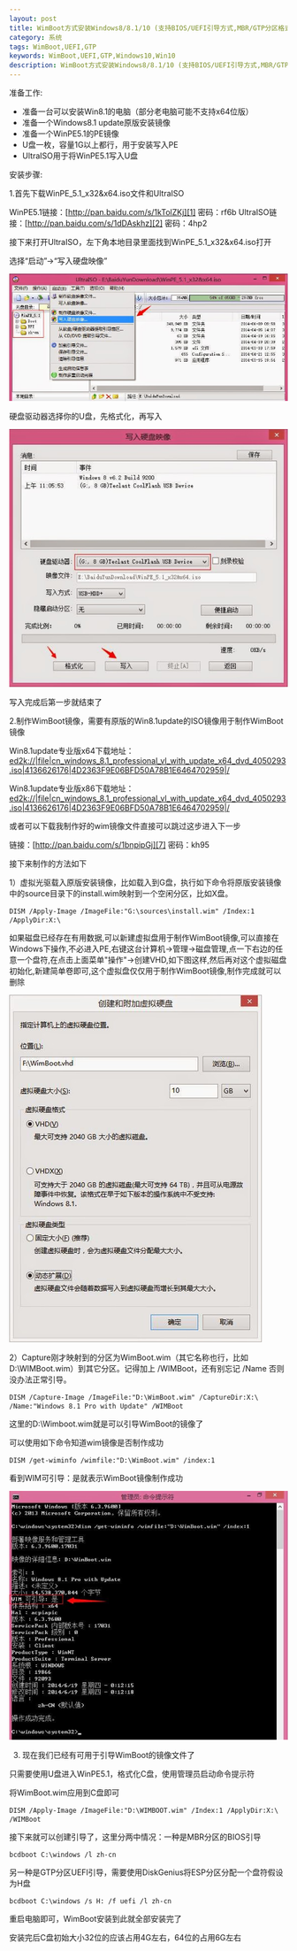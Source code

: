 ```yaml
---
layout: post
title: WimBoot方式安装Windows8/8.1/10 (支持BIOS/UEFI引导方式,MBR/GTP分区格式)
category: 系统
tags: WimBoot,UEFI,GTP
keywords: WimBoot,UEFI,GTP,Windows10,Win10
description: WimBoot方式安装Windows8/8.1/10 (支持BIOS/UEFI引导方式,MBR/GTP分区格式)
---
```

准备工作:

 - 准备一台可以安装Win8.1的电脑（部分老电脑可能不支持x64位版）
 - 准备一个Windows8.1 update原版安装镜像
 - 准备一个WinPE5.1的PE镜像
 - U盘一枚，容量1G以上都行，用于安装写入PE
 - UltraISO用于将WinPE5.1写入U盘

安装步骤:

 1.首先下载WinPE_5.1_x32&x64.iso文件和UltraISO

WinPE5.1链接：[http://pan.baidu.com/s/1kTolZKj][1] 密码：rf6b
UltraISO链接：[http://pan.baidu.com/s/1dDAskhz][2] 密码：4hp2

接下来打开UltraISO，左下角本地目录里面找到WinPE_5.1_x32&x64.iso打开

选择“启动”->“写入硬盘映像”

![enter description here][3]

硬盘驱动器选择你的U盘，先格式化，再写入

![enter description here][4]

写入完成后第一步就结束了

 2.制作WimBoot镜像，需要有原版的Win8.1update的ISO镜像用于制作WimBoot镜像

Win8.1update专业版x64下载地址：
[ed2k://|file|cn_windows_8.1_professional_vl_with_update_x64_dvd_4050293.iso|4136626176|4D2363F9E06BFD50A78B1E6464702959|/][5]

Win8.1update专业版x86下载地址：
[ed2k://|file|cn_windows_8.1_professional_vl_with_update_x64_dvd_4050293.iso|4136626176|4D2363F9E06BFD50A78B1E6464702959|/][6]

或者可以下载我制作好的wim镜像文件直接可以跳过这步进入下一步

链接：[http://pan.baidu.com/s/1bnpipGj][7] 密码：kh95

接下来制作的方法如下

1）虚拟光驱载入原版安装镜像，比如载入到G盘，执行如下命令将原版安装镜像中的source目录下的install.wim映射到一个空闲分区，比如X盘。

    DISM /Apply-Image /ImageFile:"G:\sources\install.wim" /Index:1 /ApplyDir:X:\

如果磁盘已经存在有用数据,可以新建虚拟盘用于制作WimBoot镜像,可以直接在Windows下操作,不必进入PE,右键这台计算机->管理->磁盘管理,点一下右边的任意一个盘符,在点击上面菜单"操作"->创建VHD,如下图这样,然后再对这个虚拟磁盘初始化,新建简单卷即可,这个虚拟盘仅仅用于制作WimBoot镜像,制作完成就可以删除

![enter description here][8]

2）Capture刚才映射到的分区为WimBoot.wim（其它名称也行，比如D:\WIMBoot.wim）到其它分区。记得加上 /WIMBoot，还有别忘记 /Name 否则没办法正常引导。

    DISM /Capture-Image /ImageFile:"D:\WimBoot.wim" /CaptureDir:X:\ /Name:"Windows 8.1 Pro with Update" /WIMBoot

这里的D:\Wimboot.wim就是可以引导WimBoot的镜像了

可以使用如下命令知道wim镜像是否制作成功

    DISM /get-wiminfo /wimfile:"D:\WimBoot.wim" /index:1

看到WIM可引导：是就表示WimBoot镜像制作成功

![enter description here][9]

 3. 现在我们已经有可用于引导WimBoot的镜像文件了

只需要使用U盘进入WinPE5.1，格式化C盘，使用管理员启动命令提示符

将WimBoot.wim应用到C盘即可

    DISM /Apply-Image /ImageFile:"D:\WIMBOOT.wim" /Index:1 /ApplyDir:X:\ /WIMBoot

接下来就可以创建引导了，这里分两中情况：一种是MBR分区的BIOS引导

    bcdboot C:\windows /l zh-cn

另一种是GTP分区UEFI引导，需要使用DiskGenius将ESP分区分配一个盘符假设为H盘

    bcdboot C:\windows /s H: /f uefi /l zh-cn

重启电脑即可，WimBoot安装到此就全部安装完了

安装完后C盘初始大小32位的应该占用4G左右，64位的占用6G左右


  [1]: http://pan.baidu.com/s/1kTolZKj
  [2]: http://pan.baidu.com/s/1dDAskhz
  [3]: ./assets/images/1443507052534.jpg "1443507052534.jpg"
  [4]: ./assets/images/1443507085599.jpg "1443507085599.jpg"
  [5]: ed2k://%7Cfile%7Ccn_windows_8.1_professional_vl_with_update_x64_dvd_4050293.iso%7C4136626176%7C4D2363F9E06BFD50A78B1E6464702959%7C/
  [6]: ed2k://%7Cfile%7Ccn_windows_8.1_professional_vl_with_update_x64_dvd_4050293.iso%7C4136626176%7C4D2363F9E06BFD50A78B1E6464702959%7C/
  [7]: http://pan.baidu.com/s/1bnpipGj
  [8]: ./assets/images/1443507513798.jpg "1443507513798.jpg"
  [9]: ./assets/images/1443507797437.jpg "1443507797437.jpg"
